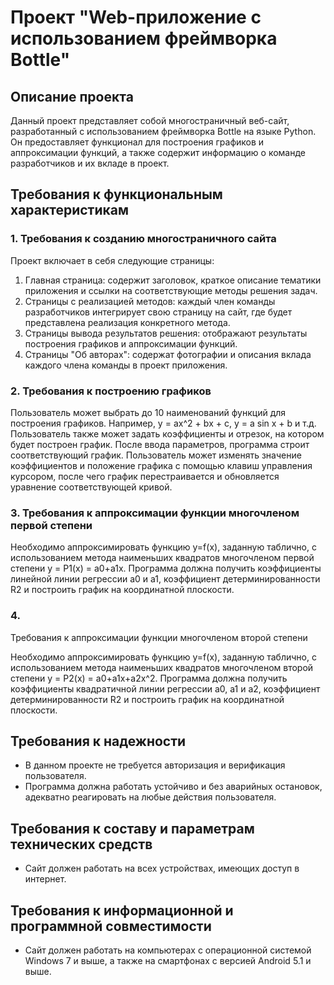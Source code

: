 # Проект "Web-приложение с использованием фреймворка Bottle"

## Описание проекта

Данный проект представляет собой многостраничный веб-сайт, разработанный с использованием фреймворка Bottle на языке Python. Он предоставляет функционал для построения графиков и аппроксимации функций, а также содержит информацию о команде разработчиков и их вкладе в проект.

## Требования к функциональным характеристикам

### 1. Требования к созданию многостраничного сайта

Проект включает в себя следующие страницы:

1. Главная страница: содержит заголовок, краткое описание тематики приложения и ссылки на соответствующие методы решения задач.
2. Страницы с реализацией методов: каждый член команды разработчиков интегрирует свою страницу на сайт, где будет представлена реализация конкретного метода.
3. Страницы вывода результатов решения: отображают результаты построения графиков и аппроксимации функций.
4. Страницы "Об авторах": содержат фотографии и описания вклада каждого члена команды в проект приложения.

### 2. Требования к построению графиков

Пользователь может выбрать до 10 наименований функций для построения графиков. Например, у = ах^2 + bх + с, у = a sin х + b и т.д. Пользователь также может задать коэффициенты и отрезок, на котором будет построен график. После ввода параметров, программа строит соответствующий график. Пользователь может изменять значение коэффициентов и положение графика с помощью клавиш управления курсором, после чего график перестраивается и обновляется уравнение соответствующей кривой.

### 3. Требования к аппроксимации функции многочленом первой степени

Необходимо аппроксимировать функцию y=f(x), заданную таблично, с использованием метода наименьших квадратов многочленом первой степени y = P1(x) = a0+a1x. Программа должна получить коэффициенты линейной линии регрессии a0 и a1, коэффициент детерминированности R2 и построить график на координатной плоскости.

### 4.

 Требования к аппроксимации функции многочленом второй степени

Необходимо аппроксимировать функцию y=f(x), заданную таблично, с использованием метода наименьших квадратов многочленом второй степени y = P2(x) = a0+a1x+a2x^2. Программа должна получить коэффициенты квадратичной линии регрессии a0, a1 и a2, коэффициент детерминированности R2 и построить график на координатной плоскости.

## Требования к надежности

- В данном проекте не требуется авторизация и верификация пользователя.
- Программа должна работать устойчиво и без аварийных остановок, адекватно реагировать на любые действия пользователя.

## Требования к составу и параметрам технических средств

- Сайт должен работать на всех устройствах, имеющих доступ в интернет.

## Требования к информационной и программной совместимости

- Сайт должен работать на компьютерах с операционной системой Windows 7 и выше, а также на смартфонах с версией Android 5.1 и выше.
